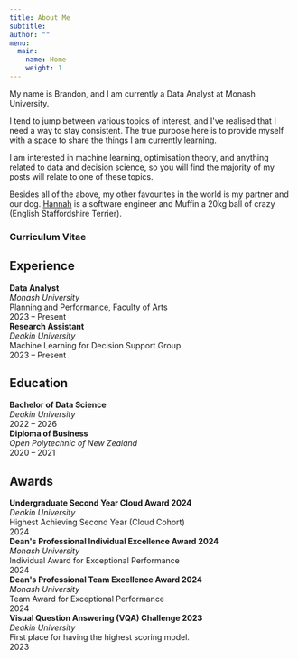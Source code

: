 ```yaml
---
title: About Me
subtitle: 
author: ""
menu:
  main:
    name: Home
    weight: 1
---
```


My name is Brandon, and I am currently a Data Analyst at Monash University.

I tend to jump between various topics of interest, and I've realised that I need a way to stay consistent. The true purpose here is to provide myself with a space to share the things I am currently learning. 

I am interested in machine learning, optimisation theory, and anything related to data and decision science, so you will find the majority of my posts will relate to one of these topics.

Besides all of the above, my other favourites in the world is my partner and our dog. [Hannah](https://portfolio-dun-three-71.vercel.app/) is a software engineer and Muffin a 20kg ball of crazy (English Staffordshire Terrier).

### Curriculum Vitae

<div class="content-block">
  <div class="content-title">
    <h2>Experience</h2>
  </div>
  <div class="content-box">
    <div class="content-entry">
      <div>
        <strong>Data Analyst</strong><br>
        <em>Monash University</em><br>
        <div class="content-description">Planning and Performance, Faculty of Arts</div>
      </div>
      <div class="content-date">2023 – Present</div>
    </div>
    <div class="content-entry">
      <div>
        <strong>Research Assistant</strong><br>
        <em>Deakin University</em><br>
        <div class="content-description">Machine Learning for Decision Support Group</div>
      </div>
      <div class="content-date">2023 – Present</div>
    </div>
  </div>
</div>

<div class="content-block">
  <div class="content-title">
    <h2>Education</h2>
  </div>
  <div class="content-box">
    <div class="content-entry">
      <div>
        <strong>Bachelor of Data Science</strong><br>
        <em>Deakin University</em><br>
      </div>
      <div class="content-date">2022 – 2026</div>
    </div>
    <div class="content-entry">
      <div>
        <strong>Diploma of Business</strong><br>
        <em>Open Polytechnic of New Zealand</em><br>
      </div>
      <div class="content-date">2020 – 2021</div>
    </div>
  </div>
</div>

<div class="content-block">
  <div class="content-title">
    <h2>Awards</h2>
  </div>
  <div class="content-box">
    <div class="content-entry">
      <div>
        <strong>Undergraduate Second Year Cloud Award 2024</strong><br>
        <em>Deakin University</em><br>
        <div class="content-description">Highest Achieving Second Year (Cloud Cohort)</div>
      </div>
      <div class="content-date">2024</div>
    </div>
    <div class="content-entry">
      <div>
        <strong>Dean's Professional Individual Excellence Award 2024</strong><br>
        <em>Monash University</em><br>
        <div class="content-description">Individual Award for Exceptional Performance</div>
      </div>
      <div class="content-date">2024</div>
    </div>
    <div class="content-entry">
      <div>
        <strong>Dean's Professional Team Excellence Award 2024</strong><br>
        <em>Monash University</em><br>
        <div class="content-description">Team Award for Exceptional Performance</div>
      </div>
      <div class="content-date">2024</div>
    </div>
    <div class="content-entry">
      <div>
        <strong>Visual Question Answering (VQA) Challenge 2023</strong><br>
        <em>Deakin University</em><br>
        <div class="content-description">First place for having the highest scoring model.</div>
      </div>
      <div class="content-date">2023</div>
    </div>
  </div>
</div>
